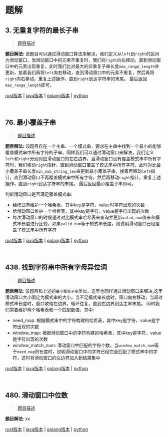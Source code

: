 # 题解

## 3. 无重复字符的最长子串

> [题目描述](https://leetcode-cn.com/problems/longest-substring-without-repeating-characters/)

**题目解法:** 该题目可以通过滑动窗口算法来解决，我们定义从`left`到`right`的区间为滑动窗口，当滑动窗口中的元素不重复时，我们将`right`向右移动，直到滑动窗口中的元素出现重复，此时我们比对最大的非重复子串长度`max_range_length`并更新，接着我们再将`left`向右移动，直到滑动窗口中的元素不重复，然后再将`right`向右移动，重复上述操作，直到`right`到达字符串的末尾。 最后返回`max_range_length`即可。

[rust版本](../../../codes/rust/3.无重复字符的最长子串.rs) |
[java版本](../../../codes/java/3.无重复字符的最长子串.java) |
[golang版本](../../../codes/golang/3.无重复字符的最长子串.go) |
[python](../../../codes/python/3.无重复字符的最长子串.py)

</br>

## 76. 最小覆盖子串

> [题目描述](https://leetcode-cn.com/problems/minimum-window-substring/)

**题目解法:** 该题目存在一个主串、一个模式串，要求在主串中找到一个最小的能够覆盖模式串中所有字符的子串。同样我们可以通过滑动窗口来解决，我们定义`left`和`right`分别对应滑动窗口的左右边界，当滑动窗口没有覆盖模式串中所有字符时，我们移动`right`指针，直到滑动窗口覆盖了模式串中所有字符，此时对比最小覆盖子串长度`min_sub_string_len`来更新最小覆盖子串，接着再移动`left`指针，直到滑动窗口不再覆盖模式串中所有字符，然后再移动`right`指针，重复上述操作，直到`right`到达字符串的末尾。 最后返回最小覆盖子串即可。

判断滑动窗口是否满足覆盖模式串:

- 给模式串维护一个哈希表，其中key是字符，value时字符出现的次数
- 给滑动窗口维护一个哈希表，其中key是字符，value是字符出现的次数
- 每次滑动窗口的时候通过对比模式串哈希表来查询并更新`valid_num`值来和模式串长度进行比较，如果`valid_num`等于模式串长度，则说明滑动窗口已经覆盖了模式串中所有字符

[rust版本](../../../codes/rust/76.最小覆盖子串.rs) |
[java版本](../../../codes/java/76.最小覆盖子串.java) |
[golang版本](../../../codes/golang/76.最小覆盖子串.go) |
[python](../../../codes/python/76.最小覆盖子串.py)

</br>

## 438. 找到字符串中所有字母异位词

> [题目描述](https://leetcode-cn.com/problems/find-all-anagrams-in-a-string/)

**题目解法**: 该题目和上述的`最小覆盖子串`类似，这里也同样通过滑动窗口来解决,这里滑动窗口大小固定为模式串的大小，当不足模式串长度时，窗口向右移动，当超过模式串长度时，窗口收缩左边界，循环往复，直到右边界到达主串末尾。 同时我们需要维护两个哈希表和一个匹配数值，其中:

- need_map: 根据模式串中的字符构建的哈希表，其中key是字符，value是字符出现的次数
- window_map: 根据滑动窗口中的字符构建的哈希表，其中key是字符，value是字符出现的次数
- window_match_num: 滑动窗口中匹配的字符个数，当`window_match_num`等于`need_map`的长度时，说明滑动窗口中的字符已经完全匹配了模式串中的字符，这时将滑动窗口的左边界加入到结果集中

[rust版本](../../../codes/rust/438.找到字符串中所有字母异位词.rs) |
[java版本](../../../codes/java/438.找到字符串中所有字母异位词.java) |
[golang版本](../../../codes/golang/438.找到字符串中所有字母异位词.go) |
[python](../../../codes/python/438.找到字符串中所有字母异位词.py)

</br>

## 480. 滑动窗口中位数

> [题目描述](https://leetcode-cn.com/problems/sliding-window-median/)

**题目解法**: xx

[rust版本](../../../codes/rust/480.滑动窗口中位数.rs) |
[java版本](../../../codes/java/480.滑动窗口中位数.java) |
[golang版本](../../../codes/golang/480.滑动窗口中位数.go) |
[python](../../../codes/python/480.滑动窗口中位数.py)
